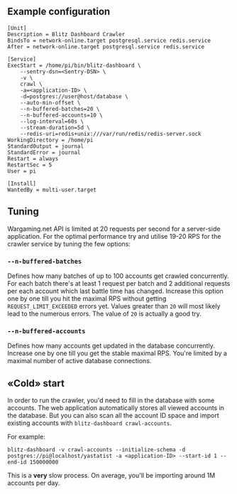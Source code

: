 ## Example configuration

```unit file (systemd)
[Unit]
Description = Blitz Dashboard Crawler
BindsTo = network-online.target postgresql.service redis.service
After = network-online.target postgresql.service redis.service

[Service]
ExecStart = /home/pi/bin/blitz-dashboard \
    --sentry-dsn=<Sentry-DSN> \
    -v \
    crawl \
    -a=<application-ID> \
    -d=postgres://user@host/database \
    --auto-min-offset \
    --n-buffered-batches=20 \
    --n-buffered-accounts=10 \
    --log-interval=60s \
    --stream-duration=5d \
    --redis-uri=redis+unix:///var/run/redis/redis-server.sock
WorkingDirectory = /home/pi
StandardOutput = journal
StandardError = journal
Restart = always
RestartSec = 5
User = pi

[Install]
WantedBy = multi-user.target
```

## Tuning

Wargaming.net API is limited at 20 requests per second for a server-side application. For the optimal performance try and utilise 19-20 RPS for the crawler service by tuning the few options:

### `--n-buffered-batches`

Defines how many batches of up to 100 accounts get crawled concurrently. For each batch there's at least 1 request per batch and 2 additional requests per each account which last battle time has changed. Increase this option one by one till you hit the maximal RPS without getting `REQUEST_LIMIT_EXCEEDED` errors yet. Values greater than `20` will most likely lead to the numerous errors. The value of `20` is actually a good try.

### `--n-buffered-accounts`

Defines how many accounts get updated in the database concurrently. Increase one by one till you get the stable maximal RPS. You're limited by a maximal number of active database connections.

## «Cold» start

In order to run the crawler, you'd need to fill in the database with some accounts. The web application automatically stores all viewed accounts in the database. But you can also scan all the account ID space and import existing accounts with `blitz-dashboard crawl-accounts`.

For example:

```shell
blitz-dashboard -v crawl-accounts --initialize-schema -d postgres://pi@localhost/yastatist -a <application-ID> --start-id 1 --end-id 150000000
```

This is a **very** slow process. On average, you'll be importing around 1M accounts per day.

